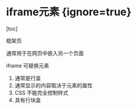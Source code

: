# iframe元素 {ignore=true}

[toc]

框架页

通常用于在网页中嵌入另一个页面

iframe 可替换元素

1. 通常是行盒
2. 通常显示的内容取决于元素的属性
3. CSS 不能完全控制样式
4. 具有行块盒